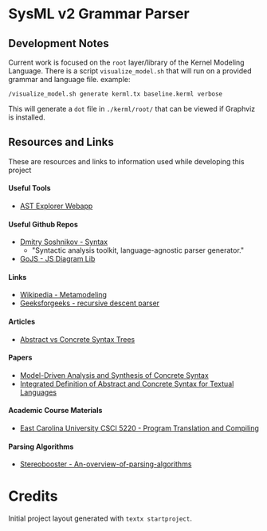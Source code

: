 # SysML v2 Grammar Parser

## Development Notes
Current work is focused on the `root` layer/library of the Kernel Modeling Language.
There is a script `visualize_model.sh` that will run on a provided grammar and language file.
example:
```shell
/visualize_model.sh generate kerml.tx baseline.kerml verbose
```
This will generate a `dot` file in `./kerml/root/` that can be viewed if Graphviz is installed.

## Resources and Links
These are resources and links to information used while developing this project

#### Useful Tools
- [AST Explorer Webapp](https://www.astexplorer.net/)
#### Useful Github Repos
- [Dmitry Soshnikov - Syntax](https://github.com/DmitrySoshnikov/syntax)
  - "Syntactic analysis toolkit, language-agnostic parser generator."
- [GoJS - JS Diagram Lib](https://gojs.net)
#### Links
- [Wikipedia - Metamodeling](https://en.wikipedia.org/wiki/Metamodeling )
- [Geeksforgeeks - recursive descent parser](https://www.geeksforgeeks.org/recursive-descent-parser/)
#### Articles
- [Abstract vs Concrete Syntax Trees](https://eli.thegreenplace.net/2009/02/16/abstract-vs-concrete-syntax-trees/)
#### Papers
- [Model-Driven Analysis and Synthesis of Concrete Syntax](https://citeseerx.ist.psu.edu/viewdoc/download?doi=10.1.1.97.8081&rep=rep1&type=pdf)
- [Integrated Definition of Abstract and Concrete
  Syntax for Textual Languages](https://arxiv.org/ftp/arxiv/papers/1409/1409.6624.pdf)
#### Academic Course Materials
- [East Carolina University CSCI 5220 - Program Translation and Compiling](http://www.cs.ecu.edu/karl/5220/spr16/Notes/index.html)
#### Parsing Algorithms
- [Stereobooster - An-overview-of-parsing-algorithms](https://stereobooster.com/posts/an-overview-of-parsing-algorithms/)

# Credits

Initial project layout generated with `textx startproject`.
